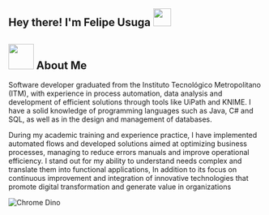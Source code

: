 <h2> Hey there! I'm Felipe Usuga <img src="https://media.giphy.com/media/hvRJCLFzcasrR4ia7z/giphy.gif" width="35"></h2>

## <picture><img src = "https://github.com/7oSkaaa/7oSkaaa/blob/main/Images/about_me.gif?raw=true" width = 50px></picture> About Me

Software developer graduated from the Instituto
Tecnológico Metropolitano (ITM), with experience in
process automation, data analysis and
development of efficient solutions through
tools like UiPath and KNIME. I have a solid
knowledge of programming languages ​​such as
Java, C# and SQL, as well as in the design and management of
databases.


During my academic training and experience
practice, I have implemented automated flows and
developed solutions aimed at optimizing
business processes, managing to reduce errors
manuals and improve operational efficiency. I stand out
for my ability to understand needs
complex and translate them into functional applications,
In addition to its focus on continuous improvement and
integration of innovative technologies that promote
digital transformation and generate value in
organizations

![Chrome Dino](https://mir-s3-cdn-cf.behance.net/project_modules/max_1200/4ff07986208593.5d9a654e92f36.gif)

